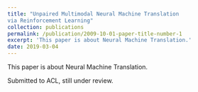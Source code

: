 ```yaml
---
title: "Unpaired Multimodal Neural Machine Translation
via Reinforcement Learning"
collection: publications
permalink: /publication/2009-10-01-paper-title-number-1
excerpt: 'This paper is about Neural Machine Translation.'
date: 2019-03-04
---
```

This paper is about Neural Machine Translation.

Submitted to ACL, still under review.